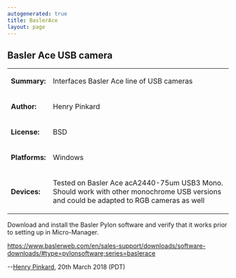 ```yaml
---
autogenerated: true
title: BaslerAce
layout: page
---
```


## Basler Ace USB camera

<table>

<tr>

<td markdown="1">

**Summary:**

</td>

<td markdown="1">

Interfaces Basler Ace line of USB cameras

</td>

</tr>

<tr>

<td markdown="1">

**Author:**

</td>

<td markdown="1">

Henry Pinkard

</td>

</tr>

<tr>

<td markdown="1">

**License:**

</td>

<td markdown="1">

BSD

</td>

</tr>

<tr>

<td markdown="1">

**Platforms:**

</td>

<td markdown="1">

Windows

</td>

</tr>

<tr>

<td markdown="1">

**Devices:**

</td>

<td markdown="1">

Tested on Basler Ace acA2440-75um USB3 Mono. Should work with other
monochrome USB versions and could be adapted to RGB cameras as well

</td>

</tr>

</table>

Download and install the Basler Pylon software and verify that it works
prior to setting up in Micro-Manager.

<https://www.baslerweb.com/en/sales-support/downloads/software-downloads/#type=pylonsoftware;series=baslerace>

\--[Henry Pinkard](User:Henry_Pinkard "wikilink"), 20th March 2018 (PDT)
